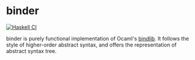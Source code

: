# binder

[![Haskell CI](https://github.com/ijaketak/binder/actions/workflows/haskell.yml/badge.svg)](https://github.com/ijaketak/binder/actions/workflows/haskell.yml)

binder is purely functional implementation of Ocaml's
[bindlib](https://github.com/rlepigre/ocaml-bindlib).
It follows the style of higher-order abstract syntax,
and offers the representation of abstract syntax tree.
